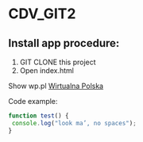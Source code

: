 # CDV_GIT2

## Install app procedure:
1. GIT CLONE this project
2. Open index.html

Show wp.pl 
[Wirtualna Polska ](http://www.wp.pl)


Code example:
```javascript
function test() {
 console.log("look ma’, no spaces");
}
```
